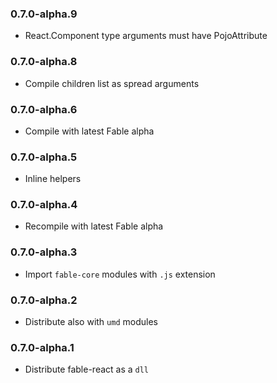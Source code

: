 ### 0.7.0-alpha.9

* React.Component type arguments must have PojoAttribute

### 0.7.0-alpha.8

* Compile children list as spread arguments

### 0.7.0-alpha.6

* Compile with latest Fable alpha

### 0.7.0-alpha.5

* Inline helpers

### 0.7.0-alpha.4

* Recompile with latest Fable alpha

### 0.7.0-alpha.3

* Import `fable-core` modules with `.js` extension

### 0.7.0-alpha.2

* Distribute also with `umd` modules

### 0.7.0-alpha.1

* Distribute fable-react as a `dll`
